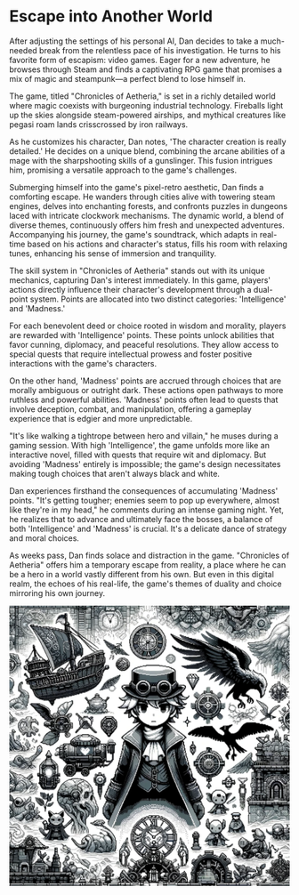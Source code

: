# Escape into Another World

After adjusting the settings of his personal AI, Dan decides to take a much-needed break from the relentless pace of his investigation. He turns to his favorite form of escapism: video games. Eager for a new adventure, he browses through Steam and finds a captivating RPG game that promises a mix of magic and steampunk—a perfect blend to lose himself in.

The game, titled "Chronicles of Aetheria," is set in a richly detailed world where magic coexists with burgeoning industrial technology. Fireballs light up the skies alongside steam-powered airships, and mythical creatures like pegasi roam lands crisscrossed by iron railways.

As he customizes his character, Dan notes, 'The character creation is really detailed.' He decides on a unique blend, combining the arcane abilities of a mage with the sharpshooting skills of a gunslinger. This fusion intrigues him, promising a versatile approach to the game's challenges.

Submerging himself into the game's pixel-retro aesthetic, Dan finds a comforting escape. He wanders through cities alive with towering steam engines, delves into enchanting forests, and confronts puzzles in dungeons laced with intricate clockwork mechanisms. The dynamic world, a blend of diverse themes, continuously offers him fresh and unexpected adventures. Accompanying his journey, the game's soundtrack, which adapts in real-time based on his actions and character's status, fills his room with relaxing tunes, enhancing his sense of immersion and tranquility.

The skill system in "Chronicles of Aetheria" stands out with its unique mechanics, capturing Dan's interest immediately. In this game, players' actions directly influence their character's development through a dual-point system. Points are allocated into two distinct categories: 'Intelligence' and 'Madness.'

For each benevolent deed or choice rooted in wisdom and morality, players are rewarded with 'Intelligence' points. These points unlock abilities that favor cunning, diplomacy, and peaceful resolutions. They allow access to special quests that require intellectual prowess and foster positive interactions with the game's characters.

On the other hand, 'Madness' points are accrued through choices that are morally ambiguous or outright dark. These actions open pathways to more ruthless and powerful abilities. 'Madness' points often lead to quests that involve deception, combat, and manipulation, offering a gameplay experience that is edgier and more unpredictable.

"It's like walking a tightrope between hero and villain," he muses during a gaming session. With high 'Intelligence', the game unfolds more like an interactive novel, filled with quests that require wit and diplomacy. But avoiding 'Madness' entirely is impossible; the game's design necessitates making tough choices that aren't always black and white.

Dan experiences firsthand the consequences of accumulating 'Madness' points. "It's getting tougher; enemies seem to pop up everywhere, almost like they're in my head," he comments during an intense gaming night. Yet, he realizes that to advance and ultimately face the bosses, a balance of both 'Intelligence' and 'Madness' is crucial. It's a delicate dance of strategy and moral choices.

As weeks pass, Dan finds solace and distraction in the game. "Chronicles of Aetheria" offers him a temporary escape from reality, a place where he can be a hero in a world vastly different from his own. But even in this digital realm, the echoes of his real-life, the game's themes of duality and choice mirroring his own journey.

![Chronicles of Aetheria](./images/08.game.png "A Hero of Chronicles of Aetheria")
